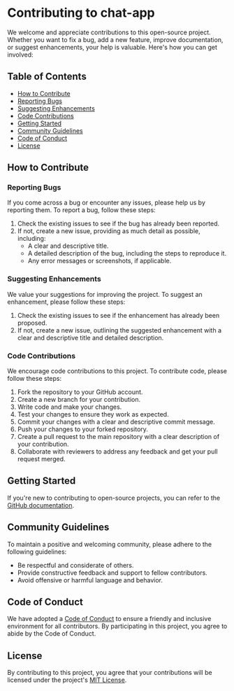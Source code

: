 # Contributing to chat-app

We welcome and appreciate contributions to this open-source project. Whether you want to fix a bug, add a new feature, improve documentation, or suggest enhancements, your help is valuable. Here's how you can get involved:

## Table of Contents
- [How to Contribute](#how-to-contribute)
- [Reporting Bugs](#reporting-bugs)
- [Suggesting Enhancements](#suggesting-enhancements)
- [Code Contributions](#code-contributions)
- [Getting Started](#getting-started)
- [Community Guidelines](#community-guidelines)
- [Code of Conduct](#code-of-conduct)
- [License](#license)

## How to Contribute

### Reporting Bugs

If you come across a bug or encounter any issues, please help us by reporting them. To report a bug, follow these steps:

1. Check the existing issues to see if the bug has already been reported.
2. If not, create a new issue, providing as much detail as possible, including:
   - A clear and descriptive title.
   - A detailed description of the bug, including the steps to reproduce it.
   - Any error messages or screenshots, if applicable.

### Suggesting Enhancements

We value your suggestions for improving the project. To suggest an enhancement, please follow these steps:

1. Check the existing issues to see if the enhancement has already been proposed.
2. If not, create a new issue, outlining the suggested enhancement with a clear and descriptive title and detailed description.

### Code Contributions

We encourage code contributions to this project. To contribute code, please follow these steps:

1. Fork the repository to your GitHub account.
2. Create a new branch for your contribution.
3. Write code and make your changes.
4. Test your changes to ensure they work as expected.
5. Commit your changes with a clear and descriptive commit message.
6. Push your changes to your forked repository.
7. Create a pull request to the main repository with a clear description of your contribution.
8. Collaborate with reviewers to address any feedback and get your pull request merged.

## Getting Started

If you're new to contributing to open-source projects, you can refer to the [GitHub documentation](https://docs.github.com/en/github/getting-started-with-github).

## Community Guidelines

To maintain a positive and welcoming community, please adhere to the following guidelines:

- Be respectful and considerate of others.
- Provide constructive feedback and support to fellow contributors.
- Avoid offensive or harmful language and behavior.

## Code of Conduct

We have adopted a [Code of Conduct](CODE_OF_CONDUCT.md) to ensure a friendly and inclusive environment for all contributors. By participating in this project, you agree to abide by the Code of Conduct.

## License

By contributing to this project, you agree that your contributions will be licensed under the project's [MIT License](LICENSE.md).
